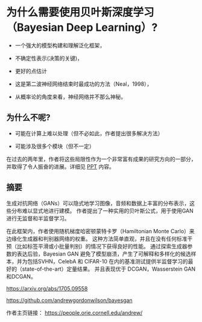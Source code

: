 # 为什么需要使用贝叶斯深度学习（Bayesian Deep Learning）?

- 一个强大的模型构建和理解泛化框架，

- 不确定性表示(决策的关键)，

- 更好的点估计

- 这是第二波神经网络结束时最成功的方法（Neal，1998），

- 从概率论的角度来看，神经网络并不那么神秘。

## 为什么不呢?

- 可能在计算上难以处理（但不必如此，作者提出很多解决方法）

- 可能涉及很多个模块（但不一定）

在过去的两年里，作者将这些局限性作为一个非常富有成果的研究方向的一部分，并取得了令人振奋的进展。详细见 [PPT](../papers/BDL/bayesiandeeplearning.pdf) 内容。

## 摘要

生成对抗网络（GANs）可以隐式地学习图像，音频和数据上丰富的分布表示，这些分布难以显式地进行建模。 作者提出了一种实用的贝叶斯公式，用于使用GAN进行无监督和半监督学习。

在此框架内，作者使用随机梯度哈密顿蒙特卡罗（Hamiltonian Monte Carlo）来边缘化生成器和判别器网络的权重。 这种方法简单直观，并且在没有任何标准干预（比如标签平滑或小批量判别）的情况下获得良好的性能。 通过探索生成器参数的表达后验，Bayesian GAN 避免了模型崩溃，产生了可解释和多样化的候选样本，并为包括SVHN，CelebA 和 CIFAR-10 在内的基准测试提供半监督学习的最好的（state-of-the-art）定量结果。 并且表现优于 DCGAN，Wasserstein GAN 和DCGAN。

https://arxiv.org/abs/1705.09558

https://github.com/andrewgordonwilson/bayesgan

作者主页链接：
https://people.orie.cornell.edu/andrew/